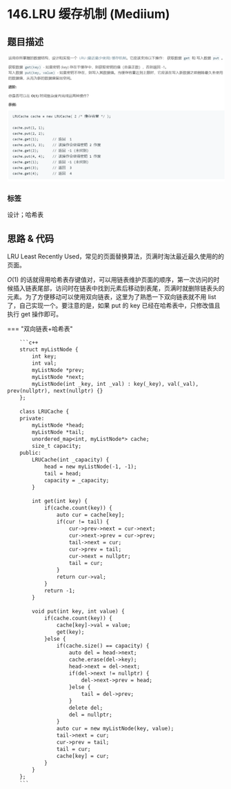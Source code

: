 # 146.LRU 缓存机制 (Mediium)

## 题目描述

![](146.png)

### 标签

设计；哈希表

## 思路 & 代码

LRU Least Recently Used，常见的页面替换算法，页满时淘汰最近最久使用的的页面。

$O(1)$ 的话就得用哈希表存键值对，可以用链表维护页面的顺序，第一次访问的时候插入链表尾部，访问时在链表中找到元素后移动到表尾，页满时就删除链表头的元素。为了方便移动可以使用双向链表，这里为了熟悉一下双向链表就不用 list 了，自己实现一个。要注意的是，如果 put 的 key 已经在哈希表中，只修改值且执行 get 操作即可。

=== "双向链表+哈希表"

		```c++
		struct myListNode {
		    int key;
		    int val;
		    myListNode *prev;
		    myListNode *next;
		    myListNode(int _key, int _val) : key(_key), val(_val), prev(nullptr), next(nullptr) {}
		};
		
		class LRUCache {
		private:
		    myListNode *head;
		    myListNode *tail;
		    unordered_map<int, myListNode*> cache;
		    size_t capacity;
		public:
		    LRUCache(int _capacity) {
		        head = new myListNode(-1, -1);
		        tail = head;
		        capacity = _capacity;
		    }
		    
		    int get(int key) {
		        if(cache.count(key)) {
		            auto cur = cache[key];
		            if(cur != tail) {
		                cur->prev->next = cur->next;
		                cur->next->prev = cur->prev;
		                tail->next = cur;
		                cur->prev = tail;
		                cur->next = nullptr;
		                tail = cur;
		            }
		            return cur->val;
		        }
		        return -1;
		    }
		    
		    void put(int key, int value) {
		        if(cache.count(key)) {
		            cache[key]->val = value;
		            get(key);
		        }else {
		            if(cache.size() == capacity) {
		                auto del = head->next;
		                cache.erase(del->key);
		                head->next = del->next;
		                if(del->next != nullptr) {
		                    del->next->prev = head;
		                }else {
		                    tail = del->prev;
		                }
		                delete del;
		                del = nullptr;
		            }
		            auto cur = new myListNode(key, value);
		            tail->next = cur;
		            cur->prev = tail;
		            tail = cur;
		            cache[key] = cur;
		        }
		    }
		};
		```